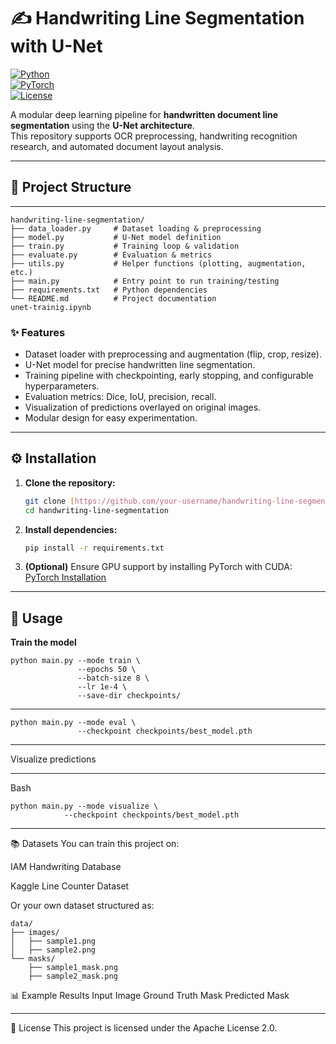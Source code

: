 # ✍️ Handwriting Line Segmentation with U-Net

[![Python](https://img.shields.io/badge/python-3.11+-blue.svg)](https://www.python.org/)  
[![PyTorch](https://img.shields.io/badge/PyTorch-2.2.0+-red.svg)](https://pytorch.org/)  
[![License](https://img.shields.io/badge/License-Apache_2.0-green.svg)](LICENSE)

A modular deep learning pipeline for **handwritten document line segmentation** using the **U-Net architecture**.  
This repository supports OCR preprocessing, handwriting recognition research, and automated document layout analysis.

---

## 📂 Project Structure

---

```
handwriting-line-segmentation/
├── data_loader.py     # Dataset loading & preprocessing
├── model.py           # U-Net model definition
├── train.py           # Training loop & validation
├── evaluate.py        # Evaluation & metrics
├── utils.py           # Helper functions (plotting, augmentation, etc.)
├── main.py            # Entry point to run training/testing
├── requirements.txt   # Python dependencies
└── README.md          # Project documentation
unet-trainig.ipynb
```
### ✨ Features
* Dataset loader with preprocessing and augmentation (flip, crop, resize).
* U-Net model for precise handwritten line segmentation.
* Training pipeline with checkpointing, early stopping, and configurable hyperparameters.
* Evaluation metrics: Dice, IoU, precision, recall.
* Visualization of predictions overlayed on original images.
* Modular design for easy experimentation.


---

## ⚙️ Installation

1.  **Clone the repository:**
    ```bash
    git clone [https://github.com/your-username/handwriting-line-segmentation.git](https://github.com/your-username/handwriting-line-segmentation.git)
    cd handwriting-line-segmentation
    ```
2.  **Install dependencies:**
    ```bash
    pip install -r requirements.txt
    ```
3.  **(Optional)** Ensure GPU support by installing PyTorch with CUDA: [PyTorch Installation](https://pytorch.org/get-started/locally/)

---

## 🚀 Usage

**Train the model**
```
python main.py --mode train \
               --epochs 50 \
               --batch-size 8 \
               --lr 1e-4 \
               --save-dir checkpoints/
```
---
```
python main.py --mode eval \
               --checkpoint checkpoints/best_model.pth
```
---
Visualize predictions

---

Bash
```
python main.py --mode visualize \
            --checkpoint checkpoints/best_model.pth
```
---

📚 Datasets
You can train this project on:

IAM Handwriting Database

Kaggle Line Counter Dataset

Or your own dataset structured as:
```
data/
├── images/
│   ├── sample1.png
│   ├── sample2.png
└── masks/
    ├── sample1_mask.png
    ├── sample2_mask.png

```
📊 Example Results
Input Image	Ground Truth Mask	Predicted Mask

---

📝 License
This project is licensed under the Apache License 2.0.
